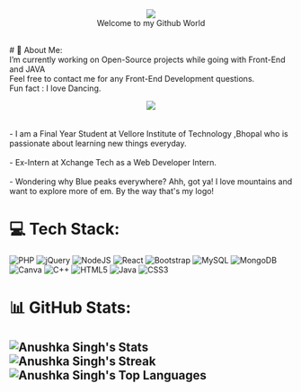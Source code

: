 <div align="center"><img src="https://see.fontimg.com/api/renderfont4/dE0g/eyJyIjoiZnMiLCJoIjo4OSwidyI6MTI1MCwiZnMiOjcxLCJmZ2MiOiIjRTA1NDY2IiwiYmdjIjoiIzM1M0Q0QiIsInQiOjF9/SGV5IFRoZXJl/beautiful-people-personal-use.png" border="0"></div>






<div align="center">Welcome to my Github World</div>

<br/># 💫 About Me:
<br>I’m currently working on Open-Source projects while going with Front-End and JAVA<br>
Feel free to contact me for any Front-End Development questions.<br>
Fun fact : I love Dancing.<br>
<div align="center" border="5px">
<img src="https://media0.giphy.com/media/qgQUggAC3Pfv687qPC/giphy.gif?cid=ecf05e47vu7be9xktdqa3qt2n2ry1hdxcm0zdfkz9ck63heq&ep=v1_gifs_search&rid=giphy.gif&ct=g"></div><br><br>
 - I am a Final Year Student at Vellore Institute of Technology ,Bhopal who is passionate about learning new things everyday.
<br><br>
 - Ex-Intern at Xchange Tech  as a Web Developer Intern.
<br><br>
 - Wondering why Blue peaks everywhere? Ahh, got ya! I love mountains and want to explore more of em. By the way that's my logo!

# 💻 Tech Stack:
![PHP](https://img.shields.io/badge/php-%23777BB4.svg?style=for-the-badge&logo=php&logoColor=white) ![jQuery](https://img.shields.io/badge/jquery-%230769AD.svg?style=for-the-badge&logo=jquery&logoColor=white) ![NodeJS](https://img.shields.io/badge/node.js-6DA55F?style=for-the-badge&logo=node.js&logoColor=white) ![React](https://img.shields.io/badge/react-%2320232a.svg?style=for-the-badge&logo=react&logoColor=%2361DAFB) ![Bootstrap](https://img.shields.io/badge/bootstrap-%23563D7C.svg?style=for-the-badge&logo=bootstrap&logoColor=white) ![MySQL](https://img.shields.io/badge/mysql-%2300f.svg?style=for-the-badge&logo=mysql&logoColor=white) ![MongoDB](https://img.shields.io/badge/MongoDB-%234ea94b.svg?style=for-the-badge&logo=mongodb&logoColor=white) ![Canva](https://img.shields.io/badge/Canva-%2300C4CC.svg?style=for-the-badge&logo=Canva&logoColor=white) ![C++](https://img.shields.io/badge/c++-%2300599C.svg?style=for-the-badge&logo=c%2B%2B&logoColor=white) ![HTML5](https://img.shields.io/badge/html5-%23E34F26.svg?style=for-the-badge&logo=html5&logoColor=white) ![Java](https://img.shields.io/badge/java-%23ED8B00.svg?style=for-the-badge&logo=java&logoColor=white)  ![CSS3](https://img.shields.io/badge/css3-%231572B6.svg?style=for-the-badge&logo=css3&logoColor=white) 

# 📊 GitHub Stats:
![Anushka Singh's Stats](https://github-readme-stats.vercel.app/api?username=1a2b3c4danushka&theme=radical&show_icons=true&hide_border=false&count_private=true)
![Anushka Singh's Streak](https://github-readme-streak-stats.herokuapp.com/?user=1a2b3c4danushka&theme=radical&hide_border=false)<br>
![Anushka Singh's Top Languages](https://github-readme-stats.vercel.app/api/top-langs/?username=1a2b3c4danushka&theme=radical&show_icons=true&hide_border=false&layout=compact)
---
